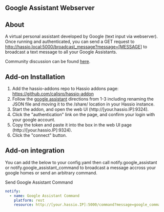 Google Assistant Webserver
--------------------------
About
--------------------------
A virtual personal assistant developed by Google (text input via webserver). Once running and authenticated, you can send a GET request to http://hassio.local:5000/broadcast_message?message=[MESSAGE] to broadcast a text message to all your Google Assistants.

Community discussion can be found [here](https://community.home-assistant.io/t/community-hass-io-add-on-google-assistant-webserver-broadcast-messages-without-interrupting-music).

Add-on Installation
--------------------------

1. Add the hassio-addons repo to Hassio addons page: https://github.com/calisro/hassio-addon
2. Follow the [google assistant](https://www.home-assistant.io/addons/google_assistant/) directions from 1-3 including renaming the JSON file and moving it to the /share/ location in your Hassio instance. 
3. Start the addon, and open the web UI (http://[your.hassio.IP]:9324).
4. Click the "authentication" link on the page, and confirm your login with your google account. 
5. Copy the token and paste it into the box in the web UI page (http://[your.hassio.IP]:9324).
6. Click the "connect" button.

Add-on integration
--------------------------
You can add the below to your config.yaml then call notify.google_assistant or notify.google_assistant_command to broadcast a message accross your google homes or send an arbitrary command.


Send Google Assistant Command

```yaml
notify:
  - name: Google Assistant Command
    platform: rest
    resource: http://[your.hassio.IP]:5000/command?message=google_command
```
